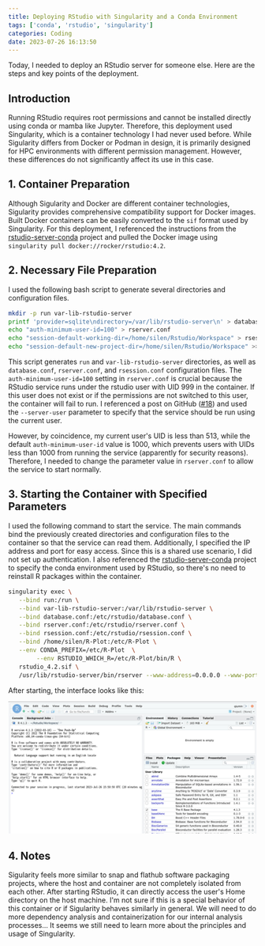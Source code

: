 ```yaml
---
title: Deploying RStudio with Singularity and a Conda Environment
tags: ['conda', 'rstudio', 'singularity']
categories: Coding
date: 2023-07-26 16:13:50
---
```


Today, I needed to deploy an RStudio server for someone else. Here are the steps and key points of the deployment.
<!-- Abstract part -->
<!-- more -->

## Introduction
Running RStudio requires root permissions and cannot be installed directly using conda or mamba like Jupyter. Therefore, this deployment used Singularity, which is a container technology I had never used before. While Sigularity differs from Docker or Podman in design, it is primarily designed for HPC environments with different permission management. However, these differences do not significantly affect its use in this case.

## 1. Container Preparation
Although Sigularity and Docker are different container technologies, Sigularity provides comprehensive compatibility support for Docker images. Built Docker containers can be easily converted to the `sif` format used by Singularity. For this deployment, I referenced the instructions from the [rstudio-server-conda](https://github.com/grst/rstudio-server-conda/blob/master/README.md) project and pulled the Docker image using `singularity pull docker://rocker/rstudio:4.2`.

## 2. Necessary File Preparation

I used the following bash script to generate several directories and configuration files.

```bash
mkdir -p run var-lib-rstudio-server
printf 'provider=sqlite\ndirectory=/var/lib/rstudio-server\n' > database.conf
echo "auth-minimum-user-id=100" > rserver.conf
echo "session-default-working-dir=/home/silen/Rstudio/Workspace" > rsession.conf
echo "session-default-new-project-dir=/home/silen/Rstudio/Workspace" >> rsession.conf
```

This script generates `run` and `var-lib-rstudio-server` directories, as well as `database.conf`, `rserver.conf`, and `rsession.conf` configuration files. The `auth-minimum-user-id=100` setting in `rserver.conf` is crucial because the RStudio service runs under the rstudio user with UID 999 in the container. If this user does not exist or if the permissions are not switched to this user, the container will fail to run. I referenced a post on GitHub ([#18](https://github.com/grst/rstudio-server-conda/pull/18)) and used the `--server-user` parameter to specify that the service should be run using the current user.

However, by coincidence, my current user's UID is less than 513, while the default `auth-minimum-user-id` value is 1000, which prevents users with UIDs less than 1000 from running the service (apparently for security reasons). Therefore, I needed to change the parameter value in `rserver.conf` to allow the service to start normally.

## 3. Starting the Container with Specified Parameters

I used the following command to start the service. The main commands bind the previously created directories and configuration files to the container so that the service can read them. Additionally, I specified the IP address and port for easy access. Since this is a shared use scenario, I did not set up authentication. I also referenced the [rstudio-server-conda](https://github.com/grst/rstudio-server-conda/blob/master/README.md) project to specify the conda environment used by RStudio, so there's no need to reinstall R packages within the container.

```bash
singularity exec \
   --bind run:/run \
   --bind var-lib-rstudio-server:/var/lib/rstudio-server \
   --bind database.conf:/etc/rstudio/database.conf \
   --bind rserver.conf:/etc/rstudio/rserver.conf \
   --bind rsession.conf:/etc/rstudio/rsession.conf \
   --bind /home/silen/R-Plot:/etc/R-Plot \
   --env CONDA_PREFIX=/etc/R-Plot  \
        --env RSTUDIO_WHICH_R=/etc/R-Plot/bin/R \
   rstudio_4.2.sif \
   /usr/lib/rstudio-server/bin/rserver --www-address=0.0.0.0 --www-port=7788 --server-user=$(whoami)
```

After starting, the interface looks like this:

![ui](https://raw.githubusercontent.com/SilenWang/Gallary/master/2023/07/upgit_20230727_1690390228.png)

## 4. Notes

Sigularity feels more similar to snap and flathub software packaging projects, where the host and container are not completely isolated from each other. After starting RStudio, it can directly access the user's Home directory on the host machine. I'm not sure if this is a special behavior of this container or if Sigularity behaves similarly in general. We will need to do more dependency analysis and containerization for our internal analysis processes... It seems we still need to learn more about the principles and usage of Singularity.
```